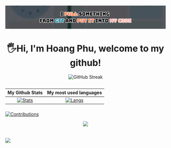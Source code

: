 <!-- <p align="center"> 
  <img src="">
</p> -->
![header](header.png)
<!-- <img src="" height=""> -->
<h1 align="center"> 
  🖐Hi, I'm Hoang Phu, welcome to my github! <height="60"> 
</h1>

<div align="center">  

![GitHub Streak](https://github-readme-streak-stats.herokuapp.com/?user=HoangPhu0705&theme=radical)
</div>
<div align="center">
<table>
  
| My Github Stats             | My most used languages |
:-:|:-:
[![Stats](https://acedev003-readme-stats.vercel.app/api?username=HoangPhu0705&show_icons=true&theme=radical&count_private=true&hide=issues,contribs)](https://github.com/HoangPhu0705)|[![Langs](https://acedev003-readme-stats.vercel.app/api/top-langs/?username=HoangPhu0705&layout=compact&theme=radical&hide=c%2b%2b,c,HTML,CMake,Batchfile,VBscript,autoit)](https://github.com/HoangPhu0705)
</table>
  </div>

###
[![Contributions](https://fabianocouto-activity-graph.vercel.app/graph/?username=HoangPhu0705&theme=react-dark)](https://github.com/HoangPhu0705)

<div align="center">
  <image src="cat.gif">
</div>


## ![](https://komarev.com/ghpvc/?username=HoangPhu0705&color=238dd9&style=flat&label=VIEWS)

  
